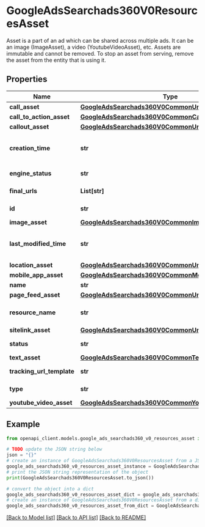 # GoogleAdsSearchads360V0ResourcesAsset

Asset is a part of an ad which can be shared across multiple ads. It can be an image (ImageAsset), a video (YoutubeVideoAsset), etc. Assets are immutable and cannot be removed. To stop an asset from serving, remove the asset from the entity that is using it.

## Properties

Name | Type | Description | Notes
------------ | ------------- | ------------- | -------------
**call_asset** | [**GoogleAdsSearchads360V0CommonUnifiedCallAsset**](GoogleAdsSearchads360V0CommonUnifiedCallAsset.md) |  | [optional] 
**call_to_action_asset** | [**GoogleAdsSearchads360V0CommonCallToActionAsset**](GoogleAdsSearchads360V0CommonCallToActionAsset.md) |  | [optional] 
**callout_asset** | [**GoogleAdsSearchads360V0CommonUnifiedCalloutAsset**](GoogleAdsSearchads360V0CommonUnifiedCalloutAsset.md) |  | [optional] 
**creation_time** | **str** | Output only. The timestamp when this asset was created. The timestamp is in the customer&#39;s time zone and in \&quot;yyyy-MM-dd HH:mm:ss\&quot; format. | [optional] [readonly] 
**engine_status** | **str** | Output only. The Engine Status for an asset. | [optional] [readonly] 
**final_urls** | **List[str]** | A list of possible final URLs after all cross domain redirects. | [optional] 
**id** | **str** | Output only. The ID of the asset. | [optional] [readonly] 
**image_asset** | [**GoogleAdsSearchads360V0CommonImageAsset**](GoogleAdsSearchads360V0CommonImageAsset.md) |  | [optional] 
**last_modified_time** | **str** | Output only. The datetime when this asset was last modified. The datetime is in the customer&#39;s time zone and in \&quot;yyyy-MM-dd HH:mm:ss.ssssss\&quot; format. | [optional] [readonly] 
**location_asset** | [**GoogleAdsSearchads360V0CommonUnifiedLocationAsset**](GoogleAdsSearchads360V0CommonUnifiedLocationAsset.md) |  | [optional] 
**mobile_app_asset** | [**GoogleAdsSearchads360V0CommonMobileAppAsset**](GoogleAdsSearchads360V0CommonMobileAppAsset.md) |  | [optional] 
**name** | **str** | Optional name of the asset. | [optional] 
**page_feed_asset** | [**GoogleAdsSearchads360V0CommonUnifiedPageFeedAsset**](GoogleAdsSearchads360V0CommonUnifiedPageFeedAsset.md) |  | [optional] 
**resource_name** | **str** | Immutable. The resource name of the asset. Asset resource names have the form: &#x60;customers/{customer_id}/assets/{asset_id}&#x60; | [optional] 
**sitelink_asset** | [**GoogleAdsSearchads360V0CommonUnifiedSitelinkAsset**](GoogleAdsSearchads360V0CommonUnifiedSitelinkAsset.md) |  | [optional] 
**status** | **str** | Output only. The status of the asset. | [optional] [readonly] 
**text_asset** | [**GoogleAdsSearchads360V0CommonTextAsset**](GoogleAdsSearchads360V0CommonTextAsset.md) |  | [optional] 
**tracking_url_template** | **str** | URL template for constructing a tracking URL. | [optional] 
**type** | **str** | Output only. Type of the asset. | [optional] [readonly] 
**youtube_video_asset** | [**GoogleAdsSearchads360V0CommonYoutubeVideoAsset**](GoogleAdsSearchads360V0CommonYoutubeVideoAsset.md) |  | [optional] 

## Example

```python
from openapi_client.models.google_ads_searchads360_v0_resources_asset import GoogleAdsSearchads360V0ResourcesAsset

# TODO update the JSON string below
json = "{}"
# create an instance of GoogleAdsSearchads360V0ResourcesAsset from a JSON string
google_ads_searchads360_v0_resources_asset_instance = GoogleAdsSearchads360V0ResourcesAsset.from_json(json)
# print the JSON string representation of the object
print(GoogleAdsSearchads360V0ResourcesAsset.to_json())

# convert the object into a dict
google_ads_searchads360_v0_resources_asset_dict = google_ads_searchads360_v0_resources_asset_instance.to_dict()
# create an instance of GoogleAdsSearchads360V0ResourcesAsset from a dict
google_ads_searchads360_v0_resources_asset_from_dict = GoogleAdsSearchads360V0ResourcesAsset.from_dict(google_ads_searchads360_v0_resources_asset_dict)
```
[[Back to Model list]](../README.md#documentation-for-models) [[Back to API list]](../README.md#documentation-for-api-endpoints) [[Back to README]](../README.md)


